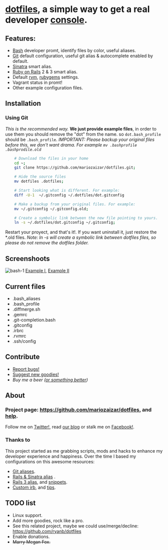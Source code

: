 # [dotfiles][repo], a simple way to get a real developer [console][cli].

## Features:

- [Bash][bash] developer promt, identify files by color, useful aliases. 
- [Git][git] default configuration, useful git alias & autocomplete enabled by default.
- [Sinatra][sinatra] smart alias.
- [Ruby on Rails][rails] 2 & 3 smart alias.
- Default [rvm][rvm], [rubygems][gem] settings.
- Vagrant status in promt!
- Other example configuration files. 

## Installation

### Using Git

_This is the recommended way._
**We just provide example files**, in order to use them you should remove the "dot" from the name. so `dot.bash_profile` should be `.bash_profile`. _IMPORTANT: Please backup your original files before this, we don't want drama. For example `mv .bashprofile .bashprodile.old`_

```sh
    # Download the files in your home
    cd ~;
    git clone https://github.com/mariozaizar/dotfiles.git;

    # Hide the source files
    mv dotfiles .dotfiles;

    # Start looking what is different. For example:
    diff -U-1  ~/.gitconfig ~/.dotfiles/dot.gitconfig

    # Make a backup from your original files. For example:
    mv ~/.gitconfig ~/.gitconfig.old;

    # Create a symbolic link between the new file pointing to yours.
    ln -s ~/.dotfiles/dot.gitconfig ~/.gitconfig;
```

Restart your proyect, and that's it!. If you want uninstall it, just restore the *.old files.
_Note: ln -s will create a symbolic link between dotfiles files, so please do not remove the dotfiles folder._

## Screenshoots

![bash-1](http://github.com/mariozaizar/dotfiles/raw/master/images/bash-1.jpg)
[Example I](http://github.com/mariozaizar/dotfiles/raw/master/images/bash-1.jpg), [Example II](http://github.com/mariozaizar/dotfiles/raw/master/images/bash-2.jpg)

## Current files

- .bash_aliases
- .bash_profile
- .diffmerge.sh
- .gemrc
- .git-completion.bash
- .gitconfig
- .irbrc
- .rvmrc
- .ssh/config

## Contribute

* [Report bugs!](https://github.com/mariozaizar/dotfiles/issues?labels=Bugs)
* [Suggest new goodies!](https://github.com/mariozaizar/dotfiles/issues?labels=Features)
* _Buy me a beer ([or something better][amazon])_

## About

### Project page: <https://github.com/mariozaizar/dotfiles>, and [help](https://github.com/mariozaizar/dotfiles/issues?labels=Help).
Follow me on [Twitter!][twitter], read [our blog][crowdint] or stalk me on [Facebook!][facebook].

### Thanks to

This project started as me grabbing scripts, mods and hacks to enhance my developer experience and happiness.
Over the time I based my configurations on this awesome resources: 

- [Git aliases](http://library.edgecase.com/git_immersion/lab_11.html).
- [Rails & Sinatra alias](http://openmonkey.com/2009/03/06/adaptive-script-console-shell-alias-for-both-rails-and-sinatra/) .
- [Rails 3 alias](http://matthewhutchinson.net/2010/9/19/rails-3-bash-aliases-and-irbrc-configs),  and [snippets](http://snippets.rorbuilder.info/posts/show/272).
- [Custom irb](http://iain.nl/2010/07/customizing-irb-2010-edition/), and [tips](http://robots.thoughtbot.com/post/159806033/irb-script-console-tips).

## TODO list

* Linux support.
* Add more goodies, rock like a pro.
* See this related project, maybe we could use/merge/decline: https://github.com/ryanb/dotfiles
* Enable donations.
* <del>Marry Megan Fox.</del>

[twitter]: http://twitter.com/mariozaizar
[facebook]: http://facebook.com/mariozaizar
[crowdint]: http://blog.crowdint.com
[amazon]: http://amzn.com/w/18ZQSVYATE5M1
[repo]: https://github.com/mariozaizar/dotfiles

[cli]: http://en.wikipedia.org/wiki/Command_line_interface
[markedit]: http://keshiki.net/markdown-editor/

[git]: http://git-scm.com/
[sinatra]: http://www.sinatrarb.com/
[rails]: http://rubyonrails.org/
[rvm]: https://rvm.beginrescueend.com/
[gem]: http://rubygems.org/
[bash]: http://www.gnu.org/software/bash/
